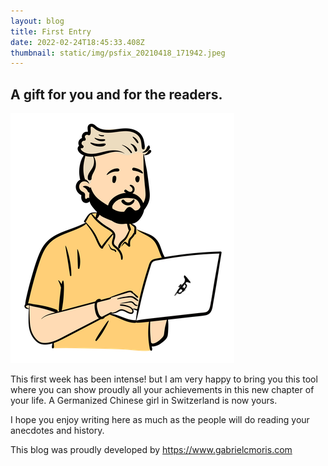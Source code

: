 ```yaml
---
layout: blog
title: First Entry
date: 2022-02-24T18:45:33.408Z
thumbnail: static/img/psfix_20210418_171942.jpeg
---
```

## A gift for you and for the readers.

![smoothies](static/img/open-peeps-bust.png)

This first week has been intense! but I am very happy to bring you this tool where you can show proudly all your achievements in this new chapter of your life. A Germanized Chinese girl in Switzerland is now yours.

I hope you enjoy writing here as much as the people will do reading your anecdotes and history.

This blog was proudly developed by <https://www.gabrielcmoris.com>